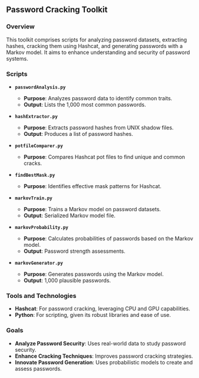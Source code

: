 ## Password Cracking Toolkit

### Overview
This toolkit comprises scripts for analyzing password datasets, extracting hashes, cracking them using Hashcat, and generating passwords with a Markov model. It aims to enhance understanding and security of password systems.

### Scripts

- **`passwordAnalysis.py`**
  - **Purpose**: Analyzes password data to identify common traits.
  - **Output**: Lists the 1,000 most common passwords.

- **`hashExtractor.py`**
  - **Purpose**: Extracts password hashes from UNIX shadow files.
  - **Output**: Produces a list of password hashes.

- **`potfileComparer.py`**
  - **Purpose**: Compares Hashcat pot files to find unique and common cracks.
  
- **`findBestMask.py`**
  - **Purpose**: Identifies effective mask patterns for Hashcat.
  
- **`markovTrain.py`**
  - **Purpose**: Trains a Markov model on password datasets.
  - **Output**: Serialized Markov model file.
  
- **`markovProbability.py`**
  - **Purpose**: Calculates probabilities of passwords based on the Markov model.
  - **Output**: Password strength assessments.
  
- **`markovGenerator.py`**
  - **Purpose**: Generates passwords using the Markov model.
  - **Output**: 1,000 plausible passwords.

### Tools and Technologies
- **Hashcat**: For password cracking, leveraging CPU and GPU capabilities.
- **Python**: For scripting, given its robust libraries and ease of use.

### Goals
- **Analyze Password Security**: Uses real-world data to study password security.
- **Enhance Cracking Techniques**: Improves password cracking strategies.
- **Innovate Password Generation**: Uses probabilistic models to create and assess passwords.
